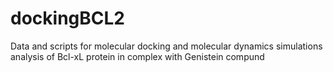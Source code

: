 # dockingBCL2
Data and scripts for molecular docking and molecular dynamics simulations analysis of Bcl-xL protein in complex with Genistein compund
